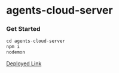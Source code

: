 # agents-cloud-server

### Get Started 

```js
cd agents-cloud-server
npm i
nodemon
```

[Deployed Link]()
